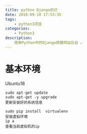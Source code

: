 ```yaml
---
title: python Django初识
date: 2018-09-18 17:53:35
tags:
    - python3项目
categories:
    - Python3
description:
    使用Python中的Django搭建网站后台 。
---
```



# 基本环境
Ubuntu18
```
sudo apt-get update
sudo apt-get -y upgrade
更新安装好的系统信息

sudo pip install  virtualenv  
安装虚拟环境
ip a
查看当前虚拟机的ip


```
